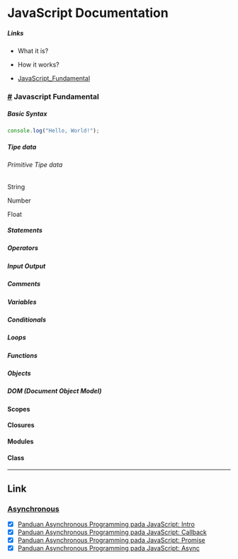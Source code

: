 # JavaScript Documentation

##### Links

- What it is?
- How it works?

- [JavaScript_Fundamental](#JavaScript_Fundamental)

### [#](#JavaScript_Fundamental) Javascript Fundamental

##### Basic Syntax

```javascript
console.log("Hello, World!");
```

##### Tipe data

###### Primitive Tipe data 

String

Number

Float

##### Statements

##### Operators

##### Input Output

##### Comments

##### Variables

##### Conditionals

##### Loops

##### Functions

##### Objects

##### DOM (Document Object Model)

#### Scopes 

#### Closures

#### Modules

#### Class

-----

## Link

### [Asynchronous](#asynchronous)

- [x] [Panduan Asynchronous Programming pada JavaScript: Intro](https://medium.com/coderupa/panduan-komplit-asynchronous-programming-pada-javascript-part-1-fca22279c056)
- [x] [Panduan Asynchronous Programming pada JavaScript: Callback](https://medium.com/coderupa/panduan-komplit-asynchronous-programming-pada-javascript-part-2-callback-3a717df6cfdf)
- [x] [Panduan Asynchronous Programming pada JavaScript: Promise](https://medium.com/coderupa/panduan-komplit-asynchronous-programming-pada-javascript-part-3-promise-819ce5d8b3c)
- [x] [Panduan Asynchronous Programming pada JavaScript: Async](https://medium.com/coderupa/panduan-komplit-asynchronous-programming-pada-javascript-part-4-async-await-fc504c344238)